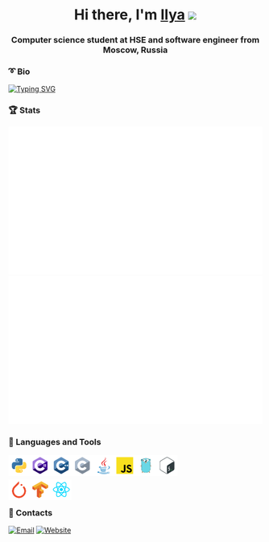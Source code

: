 <h1 align="center">Hi there, I'm <a href="http://ilya.code.tilda.ws" target="_blank">Ilya</a> 
<img src="https://github.com/blackcater/blackcater/raw/main/images/Hi.gif" height="32"/></h1>
<h3 align="center">Computer science student at HSE and software engineer from Moscow, Russia</h3>

### :curly_loop: Bio
[![Typing SVG](https://readme-typing-svg.herokuapp.com?color=%2336BCF7&lines=I+am+currently+22+years+old)](https://git.io/typing-svg)

### :trophy: Stats

![Stats Overview](https://raw.githubusercontent.com/richerX/github-stats-transparent/output/generated/overview.svg)
![Most Used Languages](https://raw.githubusercontent.com/richerX/github-stats-transparent/output/generated/languages.svg)

### :hammer: Languages and Tools
<p>
<img align="left" height ="42px" src="icons/python.svg">
<img align="left" height ="42px" src="icons/c-sharp.svg">
<img align="left" height ="42px" src="icons/c++.svg">
<img align="left" height ="42px" src="icons/c.svg">
<img align="left" height ="42px" src="icons/java.svg">
<img align="left" height ="42px" src="icons/javascript.svg">
<img align="left" height ="42px" src="icons/go.svg">
<img align="left" height ="42px" src="icons/bash-colored.svg">
<br><br></p>

<p>
<img align="left" height ="42px" src="icons/pytorch.svg">
<img align="left" height ="42px" src="icons/tensorflow.svg"> 
<img align="left" height ="42px" src="icons/react.svg">
<br><br></p>

### :email: Contacts
[![Email](https://img.shields.io/badge/Gmail-D14836?style=for-the-badge&logo=gmail&logoColor=white)](mailto:ilya.kunin@mail.ru)
[![Website](https://img.shields.io/badge/website-000000?style=for-the-badge&logo=About.me&logoColor=white)](http://ilya.code.tilda.ws/)

